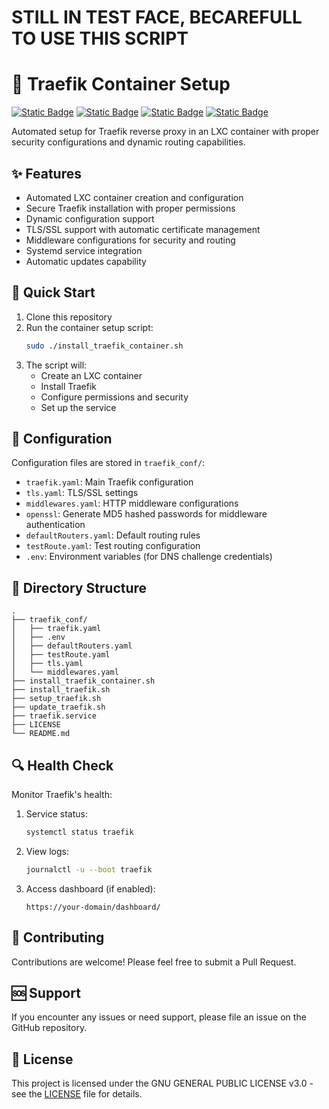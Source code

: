 # STILL IN TEST FACE, BECAREFULL TO USE THIS SCRIPT

# 💾 Traefik Container Setup
[![Static Badge](https://img.shields.io/badge/Linux-Ubuntu-white?style=flat&logo=linux&logoColor=white&logoSize=auto&labelColor=black)](https://www.linux.org/)
[![Static Badge](https://img.shields.io/badge/Container-LXC-white?style=flat&logo=linuxcontainers&logoColor=white&logoSize=auto&labelColor=black)](https://www.linux.org/)
[![Static Badge](https://img.shields.io/badge/Bash-script-white?style=flat&logo=gnubash&logoColor=white&logoSize=auto&labelColor=black)](https://www.gnu.org/software/bash/)
[![Static Badge](https://img.shields.io/badge/GPL-V3-white?style=flat&logo=gnu&logoColor=white&logoSize=auto&labelColor=black)](https://www.gnu.org/licenses/gpl-3.0.en.html/)

Automated setup for Traefik reverse proxy in an LXC container with proper security configurations and dynamic routing capabilities.

## ✨ Features

- Automated LXC container creation and configuration
- Secure Traefik installation with proper permissions
- Dynamic configuration support
- TLS/SSL support with automatic certificate management
- Middleware configurations for security and routing
- Systemd service integration
- Automatic updates capability

## 🚀 Quick Start

1. Clone this repository
2. Run the container setup script:
   ```bash
   sudo ./install_traefik_container.sh
   ```
3. The script will:
   - Create an LXC container
   - Install Traefik
   - Configure permissions and security
   - Set up the service

## 🔧 Configuration

Configuration files are stored in `traefik_conf/`:
- `traefik.yaml`: Main Traefik configuration
- `tls.yaml`: TLS/SSL settings
- `middlewares.yaml`: HTTP middleware configurations
- `openssl`: Generate MD5 hashed passwords for middleware authentication
- `defaultRouters.yaml`: Default routing rules
- `testRoute.yaml`: Test routing configuration
- `.env`: Environment variables (for DNS challenge credentials)

## 📝 Directory Structure

```
.
├── traefik_conf/
│   ├── traefik.yaml
│   ├── .env
│   ├── defaultRouters.yaml
│   ├── testRoute.yaml
│   ├── tls.yaml
│   └── middlewares.yaml
├── install_traefik_container.sh
├── install_traefik.sh
├── setup_traefik.sh
├── update_traefik.sh
├── traefik.service
├── LICENSE
└── README.md
```

## 🔍 Health Check

Monitor Traefik's health:
1. Service status:
   ```bash
   systemctl status traefik
   ```
2. View logs:
   ```bash
   journalctl -u --boot traefik
   ```
3. Access dashboard (if enabled):
   ```
   https://your-domain/dashboard/
   ```
## 🤝 Contributing

Contributions are welcome! Please feel free to submit a Pull Request.

## 🆘 Support

If you encounter any issues or need support, please file an issue on the GitHub repository.

## 📄 License

This project is licensed under the GNU GENERAL PUBLIC LICENSE v3.0 - see the [LICENSE](LICENSE) file for details.
